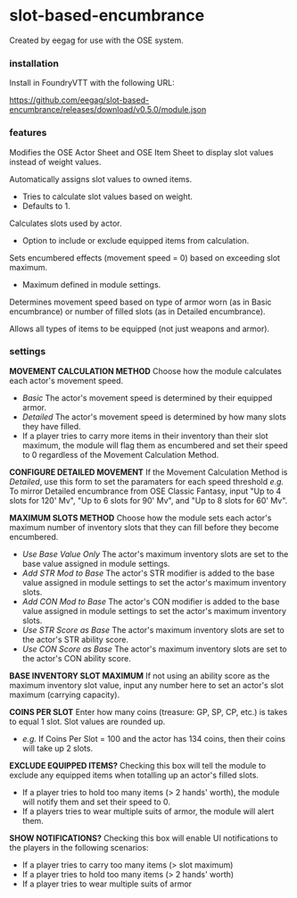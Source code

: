 # slot-based-encumbrance

Created by eegag for use with the OSE system.

### installation

Install in FoundryVTT with the following URL:

https://github.com/eegag/slot-based-encumbrance/releases/download/v0.5.0/module.json

### features

Modifies the OSE Actor Sheet and OSE Item Sheet to display slot values instead of weight values.

Automatically assigns slot values to owned items.
- Tries to calculate slot values based on weight.
- Defaults to 1.

Calculates slots used by actor.
- Option to include or exclude equipped items from calculation.

Sets encumbered effects (movement speed = 0) based on exceeding slot maximum.
- Maximum defined in module settings.

Determines movement speed based on type of armor worn (as in Basic encumbrance) or number of filled slots (as in Detailed encumbrance).

Allows all types of items to be equipped (not just weapons and armor).

### settings

**MOVEMENT CALCULATION METHOD** Choose how the module calculates each actor's movement speed.
- *Basic* The actor's movement speed is determined by their equipped armor.
- *Detailed* The actor's movement speed is determined by how many slots they have filled.
- If a player tries to carry more items in their inventory than their slot maximum, the module will flag them as encumbered and set their speed to 0 regardless of the Movement Calculation Method.

**CONFIGURE DETAILED MOVEMENT** If the Movement Calculation Method is *Detailed*, use this form to set the paramaters for each speed threshold
*e.g.* To mirror Detailed encumbrance from OSE Classic Fantasy, input "Up to 4 slots for 120' Mv", "Up to 6 slots for 90' Mv", and "Up to 8 slots for 60' Mv".

**MAXIMUM SLOTS METHOD** Choose how the module sets each actor's maximum number of inventory slots that they can fill before they become encumbered.
- *Use Base Value Only* The actor's maximum inventory slots are set to the base value assigned in module settings.
- *Add STR Mod to Base* The actor's STR modifier is added to the base value assigned in module settings to set the actor's maximum inventory slots.
- *Add CON Mod to Base* The actor's CON modifier is added to the base value assigned in module settings to set the actor's maximum inventory slots.
- *Use STR Score as Base* The actor's maximum inventory slots are set to the actor's STR ability score.
- *Use CON Score as Base* The actor's maximum inventory slots are set to the actor's CON ability score.

**BASE INVENTORY SLOT MAXIMUM** If not using an ability score as the maximum inventory slot value, input any number here to set an actor's slot maximum (carrying capacity).

**COINS PER SLOT** Enter how many coins (treasure: GP, SP, CP, etc.) is takes to equal 1 slot. Slot values are rounded up.
- *e.g.* If Coins Per Slot = 100 and the actor has 134 coins, then their coins will take up 2 slots.

**EXCLUDE EQUIPPED ITEMS?** Checking this box will tell the module to exclude any equipped items when totalling up an actor's filled slots.
- If a player tries to hold too many items (> 2 hands' worth), the module will notify them and set their speed to 0.
- If a players tries to wear multiple suits of armor, the module will alert them.

**SHOW NOTIFICATIONS?** Checking this box will enable UI notifications to the players in the following scenarios:
- If a player tries to carry too many items (> slot maximum)
- If a player tries to hold too many items (> 2 hands' worth)
- If a player tries to wear multiple suits of armor